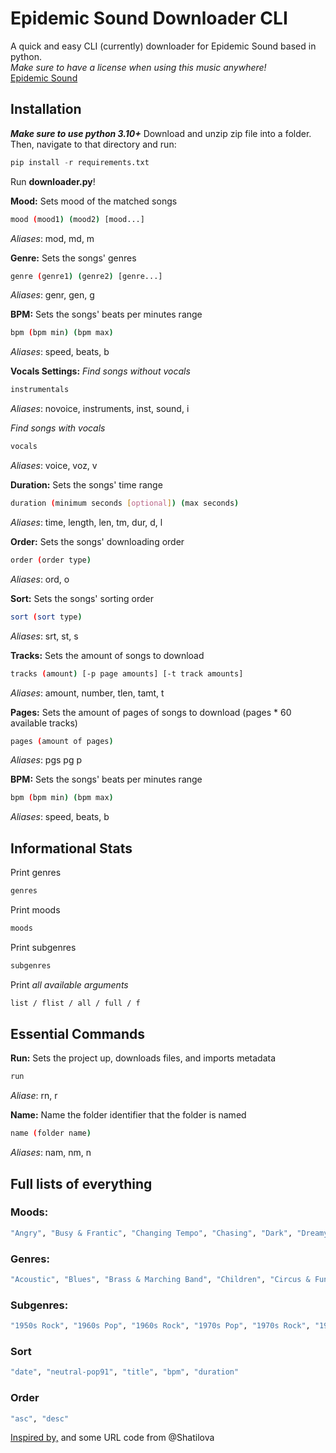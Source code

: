 # Epidemic Sound Downloader CLI
A quick and easy CLI (currently) downloader for Epidemic Sound based in python.\
*Make sure to have a license when using this music anywhere!*\
[Epidemic Sound](https://www.epidemicsound.com)

## Installation 
***Make sure to use python 3.10+***
Download and unzip zip file into a folder.
Then, navigate to that directory and run:
```python
pip install -r requirements.txt
```
Run **downloader.py**!

**Mood:**
Sets mood of the matched songs
```bash
mood (mood1) (mood2) [mood...]
```
*Aliases*: mod, md, m

**Genre:**
Sets the songs' genres
```bash
genre (genre1) (genre2) [genre...]
```
*Aliases*: genr, gen, g

**BPM:**
Sets the songs' beats per minutes range
```bash 
bpm (bpm min) (bpm max)
```
*Aliases*: speed, beats, b

**Vocals Settings:**
*Find songs without vocals*
```bash 
instrumentals
```
*Aliases*: novoice, instruments, inst, sound, i

*Find songs with vocals*
```bash 
vocals
```
*Aliases*: voice, voz, v

**Duration:**
Sets the songs' time range
```bash 
duration (minimum seconds [optional]) (max seconds)
```
*Aliases*: time, length, len, tm, dur, d, l

**Order:**
Sets the songs' downloading order
```bash 
order (order type)
```
*Aliases*: ord, o

**Sort:**
Sets the songs' sorting order
```bash 
sort (sort type)
```
*Aliases*: srt, st, s

**Tracks:**
Sets the amount of songs to download
```bash 
tracks (amount) [-p page amounts] [-t track amounts]
```
*Aliases*: amount, number, tlen, tamt, t

**Pages:**
Sets the amount of pages of songs to download (pages * 60 available tracks)
```bash 
pages (amount of pages)
```
*Aliases*: pgs pg p

**BPM:**
Sets the songs' beats per minutes range
```bash 
bpm (bpm min) (bpm max)
```
*Aliases*: speed, beats, b

## Informational Stats
Print genres
```bash 
genres
```
Print moods
```bash 
moods
```
Print subgenres
```bash 
subgenres
```
Print *all available arguments*
```bash 
list / flist / all / full / f
```
## Essential Commands
**Run:**
Sets the project up, downloads files, and imports metadata
```bash 
run
```
*Aliase*: rn, r

**Name:**
Name the folder identifier that the folder is named
```bash 
name (folder name)
```
*Aliases*: nam, nm, n

## Full lists of everything
### Moods:
```bash
"Angry", "Busy & Frantic", "Changing Tempo", "Chasing", "Dark", "Dreamy", "Eccentric", "Elegant", "Epic", "Euphoric", "Fear", "Floating", "Funny", "Glamorous", "Happy", "Heavy & Ponderous", "Hopeful", "Laid Back", "Marching", "Mysterious", "Peaceful", "Quirky", "Relaxing", "Restless", "Romantic", "Running", "Sad", "Scary", "Sentimental", "Sexy", "Smooth", "Sneaking", "Suspense", "Weird"
```
### Genres:
```bash
"Acoustic", "Blues", "Brass & Marching Band", "Children", "Circus & Funfair", "Classical", "Comedy", "Country", "Drones", "Electronica & Dance", "Fanfares", "Film", "Funk", "Hip Hop", "Jazz", "Latin", "Muzak", "Pop", "Reggae", "Rnb & Soul", "Rock", "Small Emotions", "Special Occasions", "Spiritual Music", "Traditional Dance", "World & Countries"
```
### Subgenres:
```bash
"1950s Rock", "1960s Pop", "1960s Rock", "1970s Pop", "1970s Rock", "1980s Pop", "1980s Rock", "1990s Pop", "1990s Rock", "2000s Pop", "2000s Rock", "2010s Pop", "2010s Rock", "2020s Pop", "Acid Jazz", "Acoustic Group", "Action", "Adventure", "African Continent", "Afrobeats", "Alternative Hip Hop", "Alternative", "Ambient", "American Roots Rock", "Amusement Park", "Badly Played", "Bagpipes", "Beats", "Beautiful", "Bebop", "Big Band", "Birthdays", "Bloopers", "Bossa Nova", "Build", "Calypso", "Cartoons", "Ceremonial & Olympic", "Cha Cha", "Chamber Music", "Chase", "Choir", "Christmas", "Circus", "Classical Piano", "Classical Waltz", "Comedy", "Crime Scene", "Dance", "Deep House", "Disco", "Drama", "Dramatic Classical", "Drinking Songs", "Drum n Bass", "Dubstep", "Eccentric & Quirky", "Electro", "Epic Classical", "Euro Pop", "Fantasy & Dreamy", "Flamenco", "Folk", "Funerals", "Funk", "Future Bass", "Gospel", "Greece", "Happy", "Hard Rock", "High Drones", "High Non Rhythmic Drones", "High Rhythmic Drones", "Hip Hop", "Horror", "House", "India", "Indie Pop", "Ireland", "Jitterbug", "K-pop", "Low Drones", "Low Non Rhythmic Drones", "Low Rhythmic Drones", "Lullabies", "Main Title", "Mainstream Hip Hop", "Mambo", "Marching Band", "Metal", "Middle East", "Military & Historical", "Modern Blues", "Modern Classical", "Modern Country", "Modern Hymns", "Modern Jazz", "Modern Latin", "Motown & Old School RnB", "Muzak", "Mystery", "Nostalgia", "Old School Funk", "Old School Hip Hop", "Old School RnB", "Oompah", "Other", "Polka", "Post Rock", "Praise & Worship", "Pulses", "Punk", "Reggae", "Religious Theme", "RnB", "Rumba & Beguine", "Sad", "Salsa", "Samba", "Scandinavian", "Scary", "Schlager", "Show Dance", "Ska", "Small Drama", "Small Emotions", "Smooth Jazz", "Sneaky", "Soft House", "Solo Guitar", "Solo Instruments", "Solo Piano", "Soul", "Strange & Weird", "String Quartet", "Supernatural", "Suspense", "Synth Pop", "Tango", "Techno & Trance", "Teen Pop", "The Balkans", "Traditional Blues", "Traditional Country", "Traditional Jazz", "Tragedy", "Trap", "Twist", "Vaudeville & Variety Show", "Video Games", "Waltz", "Weddings"
```
### Sort
```bash
"date", "neutral-pop91", "title", "bpm", "duration"
```
### Order
```bash
"asc", "desc"
```


[Inspired by,](https://github.com/Shatilova/Epidemic-Sound-Albums-Downloader) and some URL code from @Shatilova

